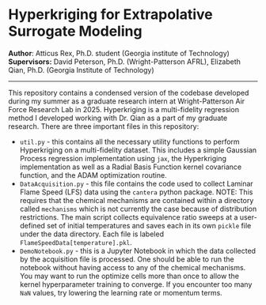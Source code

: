 # Hyperkriging for Extrapolative Surrogate Modeling
**Author**: Atticus Rex, Ph.D. student (Georgia institute of Technology)
**Supervisors:** David Peterson, Ph.D. (Wright-Patterson AFRL), Elizabeth Qian, Ph.D. (Georgia Institute of Technology)


---

This repository contains a condensed version of the codebase developed during my summer as a graduate research intern at Wright-Patterson Air Force Research Lab in 2025. Hyperkriging is a multi-fidelity regression method I developed working with Dr. Qian as a part of my graduate research. There are three important files in this repository: 
- `util.py` - this contains all the necessary utility functions to perform Hyperkriging on a multi-fidelity dataset. This includes a simple Gaussian Process regression implementation using `jax`, the Hyperkriging implementation as well as a Radial Basis Function kernel covariance function, and the ADAM optimization routine. 
- `DataAcquisition.py` - this file contains the code used to collect Laminar Flame Speed (LFS) data using the `cantera` python package. NOTE: This requires that the chemical mechanisms are contained within a directory called `mechanisms` which is not currently the case because of distribution restrictions. The main script collects equivalence ratio sweeps at a user-defined set of initial temperatures and saves each in its own `pickle` file under the data directory. Each file is labeled `FlameSpeedData[temperature].pkl`. 
- `DemoNotebook.py` - this is a Jupyter Notebook in which the data collected by the acquisition file is processed. One should be able to run the notebook without having access to any of the chemical mechanisms. You may want to run the optimize cells more than once to allow the kernel hyperparameter training to converge. If you encounter too many `NaN` values, try lowering the learning rate or momentum terms. 

